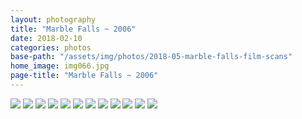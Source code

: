 ```yaml
---
layout: photography
title: "Marble Falls ~ 2006"
date: 2018-02-10
categories: photos
base-path: "/assets/img/photos/2018-05-marble-falls-film-scans"
home_image: img066.jpg
page-title: "Marble Falls ~ 2006"
---
```


<img src="{{ site.baseurl }}/{{page.base-path }}/img034.jpg" />
<img src="{{ site.baseurl }}/{{page.base-path }}/img037.jpg" />
<img src="{{ site.baseurl }}/{{page.base-path }}/img042.jpg" />
<img src="{{ site.baseurl }}/{{page.base-path }}/img044.jpg" />
<img src="{{ site.baseurl }}/{{page.base-path }}/img047.jpg" />
<img src="{{ site.baseurl }}/{{page.base-path }}/img055.jpg" />
<img src="{{ site.baseurl }}/{{page.base-path }}/img062.jpg" />
<img src="{{ site.baseurl }}/{{page.base-path }}/img063.jpg" />
<img src="{{ site.baseurl }}/{{page.base-path }}/img064.jpg" />
<img src="{{ site.baseurl }}/{{page.base-path }}/img066.jpg" />
<img src="{{ site.baseurl }}/{{page.base-path }}/img068.jpg" />
<img src="{{ site.baseurl }}/{{page.base-path }}/img069.jpg" />
